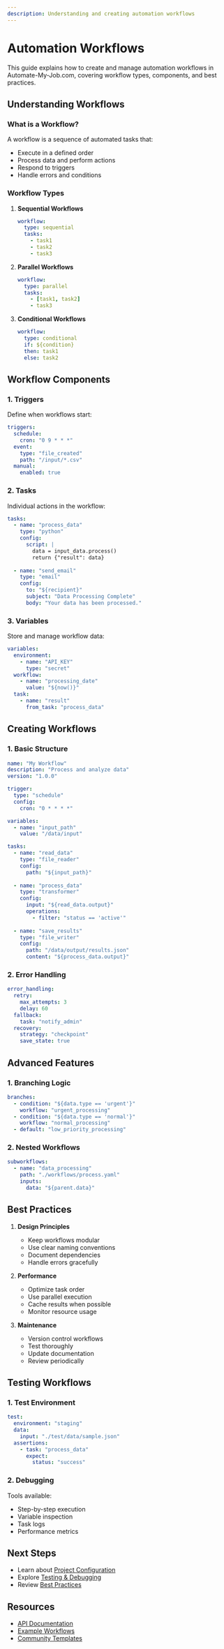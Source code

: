```yaml
---
description: Understanding and creating automation workflows
---
```


# Automation Workflows

This guide explains how to create and manage automation workflows in Automate-My-Job.com, covering workflow types, components, and best practices.

## Understanding Workflows

### What is a Workflow?

A workflow is a sequence of automated tasks that:
- Execute in a defined order
- Process data and perform actions
- Respond to triggers
- Handle errors and conditions

### Workflow Types

1. **Sequential Workflows**
   ```yaml
   workflow:
     type: sequential
     tasks:
       - task1
       - task2
       - task3
   ```

2. **Parallel Workflows**
   ```yaml
   workflow:
     type: parallel
     tasks:
       - [task1, task2]
       - task3
   ```

3. **Conditional Workflows**
   ```yaml
   workflow:
     type: conditional
     if: ${condition}
     then: task1
     else: task2
   ```

## Workflow Components

### 1. Triggers

Define when workflows start:

```yaml
triggers:
  schedule:
    cron: "0 9 * * *"
  event:
    type: "file_created"
    path: "/input/*.csv"
  manual:
    enabled: true
```

### 2. Tasks

Individual actions in the workflow:

```yaml
tasks:
  - name: "process_data"
    type: "python"
    config:
      script: |
        data = input_data.process()
        return {"result": data}
        
  - name: "send_email"
    type: "email"
    config:
      to: "${recipient}"
      subject: "Data Processing Complete"
      body: "Your data has been processed."
```

### 3. Variables

Store and manage workflow data:

```yaml
variables:
  environment:
    - name: "API_KEY"
      type: "secret"
  workflow:
    - name: "processing_date"
      value: "${now()}"
  task:
    - name: "result"
      from_task: "process_data"
```

## Creating Workflows

### 1. Basic Structure

```yaml
name: "My Workflow"
description: "Process and analyze data"
version: "1.0.0"

trigger:
  type: "schedule"
  config:
    cron: "0 * * * *"

variables:
  - name: "input_path"
    value: "/data/input"

tasks:
  - name: "read_data"
    type: "file_reader"
    config:
      path: "${input_path}"
      
  - name: "process_data"
    type: "transformer"
    config:
      input: "${read_data.output}"
      operations:
        - filter: "status == 'active'"
        
  - name: "save_results"
    type: "file_writer"
    config:
      path: "/data/output/results.json"
      content: "${process_data.output}"
```

### 2. Error Handling

```yaml
error_handling:
  retry:
    max_attempts: 3
    delay: 60
  fallback:
    task: "notify_admin"
  recovery:
    strategy: "checkpoint"
    save_state: true
```

## Advanced Features

### 1. Branching Logic

```yaml
branches:
  - condition: "${data.type == 'urgent'}"
    workflow: "urgent_processing"
  - condition: "${data.type == 'normal'}"
    workflow: "normal_processing"
  - default: "low_priority_processing"
```

### 2. Nested Workflows

```yaml
subworkflows:
  - name: "data_processing"
    path: "./workflows/process.yaml"
    inputs:
      data: "${parent.data}"
```

## Best Practices

1. **Design Principles**
   - Keep workflows modular
   - Use clear naming conventions
   - Document dependencies
   - Handle errors gracefully

2. **Performance**
   - Optimize task order
   - Use parallel execution
   - Cache results when possible
   - Monitor resource usage

3. **Maintenance**
   - Version control workflows
   - Test thoroughly
   - Update documentation
   - Review periodically

## Testing Workflows

### 1. Test Environment

```yaml
test:
  environment: "staging"
  data:
    input: "./test/data/sample.json"
  assertions:
    - task: "process_data"
      expect:
        status: "success"
```

### 2. Debugging

Tools available:
- Step-by-step execution
- Variable inspection
- Task logs
- Performance metrics

## Next Steps

- Learn about [Project Configuration](project-configuration.md)
- Explore [Testing & Debugging](testing.md)
- Review [Best Practices](best-practices.md)

## Resources

- [API Documentation](api-reference.md)
- [Example Workflows](https://github.com/automate-my-job/examples)
- [Community Templates](https://community.automate-my-job.com/templates) 